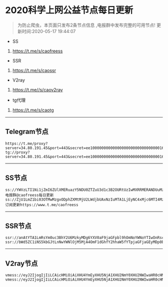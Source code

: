 
# 2020科学上网公益节点每日更新

>为防止爬虫，本页面只发布2条节点信息 ,电报群中发布完整的可用节点!
更新时间:2020-05-17 19:44:07

- SS     
1. https://t.me/s/caofreess
- SSR
1. https://t.me/s/caossr
- V2ray
1. https://t.me//s/caov2ray
- tg代理
1. https://t.me/s/caotg
----------


## Telegram节点

```
https://t.me/proxy?server=34.80.191.45&port=443&secret=ee100000000000000000000000000000016e6f64656a732e6f7267
tg://proxy?server=34.80.191.45&port=443&secret=ee100000000000000000000000000000016e6f64656a732e6f7267
```

----------


## SS节点

```
ss://YWVzLTI1Ni1jZmI6ZUlXMERuazY5NDU0ZTZuU3d1c3B2OURtUzIwMXRRMERANDUuMzMuNTcuMTc4OjgwOTc=#电报群@caofreess每日更新
ss://ZjU1LmZ1bi03OTMwMzgxODphZXMtMjU2LWdjbUAxNzIuMTA1LjEyNC4xMjc6MTI4MzE=#订阅更新https://www.t.me/caofreess

```
----------


## SSR节点

```
ssr://anAtYTA1LmRsYm0uc3BhY2U6MzkyMDg6YXV0aF9jaGFpbl9hOmNoYWNoYTIwOnRsczEuMl90aWNrZXRfYXV0aDpRa1JyV0doci8_b2Jmc3BhcmFtPSZwcm90b3BhcmFtPSZyZW1hcmtzPTZLNmk2WmlGNXB1MDVwYXdhSFIwY0hNNkx5OTNkM2N1ZEM1dFpTOWpZVzl6YzNJPSZncm91cD02SzZpNlppRjVwdTA1cGF3YUhSMGNITTZMeTkzZDNjdWRDNXRaUzlqWVc5emMzST0=
ssr://bWd5ZC1iNS5kbGJtLnNwYWNlOjM5MjA4OmF1dGhfY2hhaW5fYTpjaGFjaGEyMDp0bHMxLjJfdGlja2V0X2F1dGg6UWtScldHaHIvP29iZnNwYXJhbT0mcHJvdG9wYXJhbT0mcmVtYXJrcz01NVMxNW9xbDU3NmtRR05oYjNOemN1YXZqLWFYcGVhYnRPYVdzQT09Jmdyb3VwPTZLNmk2WmlGNXB1MDVwYXdhSFIwY0hNNkx5OTNkM2N1ZEM1dFpTOWpZVzl6YzNJPQ==

```
----------



## V2ray节点
```
vmess://eyJ2IjogIjIiLCAicHMiOiAiXHU4YmEyXHU5NjA1XHU2NmY0XHU2NWIwaHR0cHM6Ly93d3cudC5tZS9jYW92MnJheSIsICJhZGQiOiAibWlsa2dvZ28uY2YiLCAicG9ydCI6ICI0NDMiLCAiaWQiOiAiNzMwN2JhNGUtOTRlYy0xMWVhLTk5Y2EtNTYwMDAyYzBmOTZhIiwgImFpZCI6ICI0NiIsICJuZXQiOiAid3MiLCAidHlwZSI6ICJub25lIiwgImhvc3QiOiAibWlsa2dvZ28uY2YiLCAicGF0aCI6ICIvY2dZUjRCNkEvIiwgInRscyI6ICJ0bHMifQ==
vmess://eyJ2IjogIjIiLCAicHMiOiAiXHU4YmEyXHU5NjA1XHU2NmY0XHU2NWIwaHR0cHM6Ly93d3cudC5tZS9jYW92MnJheSIsICJhZGQiOiAibWlsa2dvZ28udGsiLCAicG9ydCI6ICI0NDMiLCAiaWQiOiAiNTE2ZDdmNmMtOTRlZC0xMWVhLTkzMjAtNTYwMDAyYzBmYTI0IiwgImFpZCI6ICI0NiIsICJuZXQiOiAid3MiLCAidHlwZSI6ICJub25lIiwgImhvc3QiOiAibWlsa2dvZ28udGsiLCAicGF0aCI6ICIvek5EV0s0ZTUvIiwgInRscyI6ICJ0bHMifQ==

```



